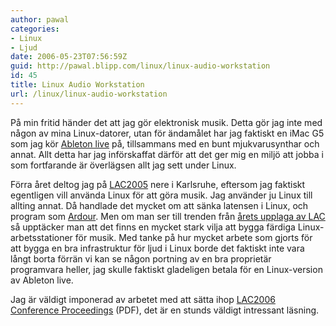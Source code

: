 ```yaml
---
author: pawal
categories:
- Linux
- Ljud
date: 2006-05-23T07:56:59Z
guid: http://pawal.blipp.com/linux/linux-audio-workstation
id: 45
title: Linux Audio Workstation
url: /linux/linux-audio-workstation
---
```


På min fritid händer det att jag gör elektronisk musik. Detta gör jag inte med någon av mina Linux-datorer, utan för ändamålet har jag faktiskt en iMac G5 som jag kör <a href="http://www.ableton.com/">Ableton live</a> på, tillsammans med en bunt mjukvarusynthar och annat. Allt detta har jag införskaffat därför att det ger mig en miljö att jobba i som fortfarande är överlägsen allt jag sett under Linux.

Förra året deltog jag på <a href="http://lac.zkm.de/2005/">LAC2005</a> nere i Karlsruhe, eftersom jag faktiskt egentligen vill använda Linux för att göra  musik. Jag använder ju Linux till allting annat. Då handlade det mycket om att sänka latensen i Linux, och program som  <a href="http://ardour.org/">Ardour</a>. Men om man ser till trenden från <a href="http://lac.zkm.de/2006/proceedings.shtml">årets upplaga  av LAC</a> så upptäcker man att det finns en mycket stark vilja att bygga färdiga Linux-arbetsstationer för musik. Med tanke på hur mycket arbete som gjorts för att bygga en bra infrastruktur för ljud i Linux borde det faktiskt inte vara långt borta förrän vi kan se någon portning av en bra proprietär programvara heller, jag skulle faktiskt gladeligen betala för en Linux-version av Ableton live.

Jag är väldigt imponerad av arbetet med att sätta ihop <a href="http://lac.zkm.de/2006/papers/lac2006_proceedings.pdf">LAC2006 Conference Proceedings</a> (PDF), det är en stunds väldigt intressant läsning.